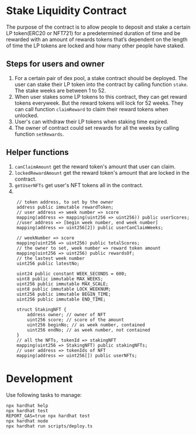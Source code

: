 # Stake Liquidity Contract

The purpose of the contract is to allow people to deposit and stake a certain LP token(ERC20 or NFT721) for a predetermined duration of time and be rewarded with an amount of rewards tokens that’s dependent on the length of time the LP tokens are locked and how many other people have staked.

## Steps for users and owner

1. For a certain pair of dex pool, a stake contract should be deployed. The user can stake their LP token into the contract by calling function `stake`. The stake weeks are between 1 to 52.
2. When user stakes some LP tokens to this contract, they can get reward tokens everyweek. But the reward tokens will lock for 52 weeks. They can call function `claimReward` to claim their reward tokens when unlocked.
3. User's can withdraw their LP tokens when staking time expired.
4. The owner of contract could set rewards for all the weeks by calling function `setRewards`.

## Helper functions
1. `canClaimAmount` get the reward token's amount that user can claim.
2. `lockedRewardAmount` get the reward token's amount that are locked in the contract.
3. `getUserNFTs` get user's NFT tokens all in the contract.
4. 
```shell
    // token address, to set by the owner
    address public immutable rewardToken;
    // user address => week number => score
    mapping(address => mapping(uint256 => uint256)) public userScores;
    //user address => [begin week number, end week number]
    mapping(address => uint256[2]) public userCanClaimWeeks;

    // weekNumber => score
    mapping(uint256 => uint256) public totalScores;
    // the owner to set, week number => reward token amount
    mapping(uint256 => uint256) public rewardsOf;
    // the lastest week number
    uint256 public latestNo;

    uint24 public constant WEEK_SECONDS = 600;
    uint8 public immutable MAX_WEEKS;
    uint256 public immutable MAX_SCALE;
    uint8 public immutable LOCK_WEEKNUM;
    uint256 public immutable BEGIN_TIME;
    uint256 public immutable END_TIME;

    struct StakingNFT {
        address owner; // owner of NFT
        uint256 score; // score of the amount
        uint256 beginNo; // as week number, contained
        uint256 endNo; // as week number, not contained
    }
    // all the NFTs, tokenId => stakingNFT
    mapping(uint256 => StakingNFT) public stakingNFTs;
    // user address => tokenIds of NFT
    mapping(address => uint256[]) public userNFTs;
```


# Development
Use following tasks to manage:
```shell
npx hardhat help
npx hardhat test
REPORT_GAS=true npx hardhat test
npx hardhat node
npx hardhat run scripts/deploy.ts
```
